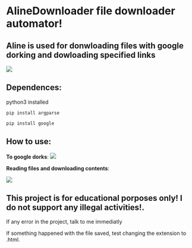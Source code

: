 # AlineDownloader file downloader automator!

## Aline is used for donwloading files with google dorking and dowloading specified links

<img src="https://cdn.discordapp.com/attachments/307281507431481344/904426581097844786/unknown.png">

## Dependences:

python3 installed

`pip install argparse`

`pip install google`

## How to use:

**To google dorks**:
<img src="https://cdn.discordapp.com/attachments/307281507431481344/904425600809304155/unknown.png">

**Reading files and downloading contents**:


<img src="https://cdn.discordapp.com/attachments/307281507431481344/904425879961206805/unknown.png">

## This project is for educational porposes only! I do not support any illegal activities!.

If any error in the project, talk to me immediatly

If something happened with the file saved, test changing the extension to .html.
          



